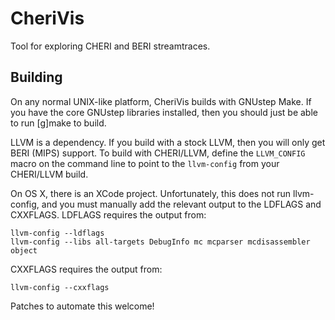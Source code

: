 CheriVis
========

Tool for exploring CHERI and BERI streamtraces.

Building
--------

On any normal UNIX-like platform, CheriVis builds with GNUstep Make.  If you
have the core GNUstep libraries installed, then you should just be able to run
[g]make to build.

LLVM is a dependency.  If you build with a stock LLVM, then you will only get
BERI (MIPS) support.  To build with CHERI/LLVM, define the `LLVM_CONFIG` macro
on the command line to point to the `llvm-config` from your CHERI/LLVM build.

On OS X, there is an XCode project.  Unfortunately, this does not run
llvm-config, and you must manually add the relevant output to the LDFLAGS and
CXXFLAGS.  LDFLAGS requires the output from:

	llvm-config --ldflags
	llvm-config --libs all-targets DebugInfo mc mcparser mcdisassembler object

CXXFLAGS requires the output from:

	llvm-config --cxxflags

Patches to automate this welcome!
